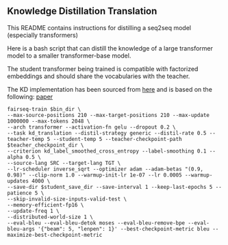 ## Knowledge Distillation Translation

This README contains instructions for distilling a seq2seq model (especially transformers)

Here is a bash script that can distill the knowledge of a large transformer model to a smaller transformer-base model.

The student transformer being trained is compatible with factorized embeddings and should share the vocabularies with the teacher.

The KD implementation has been sourced from [here](https://github.com/LeslieOverfitting/selective_distillation) and is based on the following: [paper](https://arxiv.org/abs/2105.12967)

```
fairseq-train $bin_dir \
--max-source-positions 210 --max-target-positions 210 --max-update 1000000 --max-tokens 2048 \
--arch transformer --activation-fn gelu --dropout 0.2 \
--task kd_translation --distil-strategy generic --distil-rate 0.5 --teacher-temp 5 --student-temp 5 --teacher-checkpoint-path $teacher_checkpoint_dir \
--criterion kd_label_smoothed_cross_entropy --label-smoothing 0.1 --alpha 0.5 \
--source-lang SRC --target-lang TGT \
--lr-scheduler inverse_sqrt --optimizer adam --adam-betas "(0.9, 0.98)" --clip-norm 1.0 --warmup-init-lr 1e-07 --lr 0.0005 --warmup-updates 4000 \
--save-dir $student_save_dir --save-interval 1 --keep-last-epochs 5 --patience 5 \
--skip-invalid-size-inputs-valid-test \
--memory-efficient-fp16 \
--update-freq 1 \
--distributed-world-size 1 \
--eval-bleu --eval-bleu-detok moses --eval-bleu-remove-bpe --eval-bleu-args '{"beam": 5, "lenpen": 1}' --best-checkpoint-metric bleu --maximize-best-checkpoint-metric
```